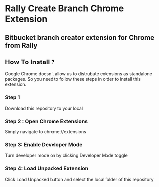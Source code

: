# Rally Create Branch Chrome Extension

## Bitbucket branch creator extension for Chrome from Rally

## How To Install ?
Google Chrome doesn't allow us to distrubute extensions as standalone packages. So you need to follow these steps in order to install this extension.

### Step 1 
Download this repository to your local 

### Step 2 : Open Chrome Extensions
Simply navigate to chrome://extensions

### Step 3: Enable Developer Mode
Turn developer mode on by clicking Developer Mode toggle

### Step 4: Load Unpacked Extension
Click Load Unpacked button and select the local folder of this repository

